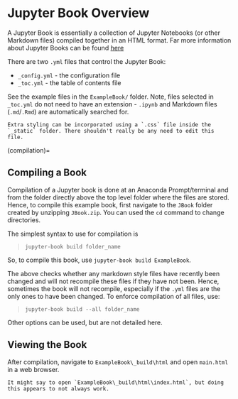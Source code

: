 # Jupyter Book Overview

A Jupyter Book is essentially a collection of Jupyter Notebooks (or other Markdown files) compiled together in an HTML format. Far more information about Jupyter Books can be found [here](https://jupyterbook.org/en/stable/intro.html)

There are two `.yml` files that control the Jupyter Book:

* `_config.yml` - the configuration file
* `_toc.yml` - the table of contents file

See the example files in the `ExampleBook/` folder. Note, files selected in `_toc.yml` do not need to have an extension - `.ipynb` and Markdown files (`.md`/`.Rmd`) are automatically searched for. 

```{Note}
Extra styling can be incorporated using a `.css` file inside the `_static` folder. There shouldn't really be any need to edit this file.
```

(compilation)= 
## Compiling a Book

Compilation of a Jupyter book is done at an Anaconda Prompt/terminal and from the folder directly above the top level folder where the files are stored. Hence, to compile this example book, first navigate to the `JBook` folder created by unzipping `JBook.zip`. You can used the `cd` command to change directories.

The simplest syntax to use for compilation is

> `jupyter-book build folder_name`

So, to compile this book, use `jupyter-book build ExampleBook`. 

The above checks whether any markdown style files have recently been changed and will not recompile these files if they have not been. Hence, sometimes the book will not recompile, especially if the `.yml` files are the only ones to have been changed. To enforce compilation of all files, use:

> `jupyter-book build --all folder_name`

Other options can be used, but are not detailed here.

## Viewing the Book

After compilation, navigate to `ExampleBook\_build\html` and open `main.html` in a web browser.

```{note}
It might say to open `ExampleBook\_build\html\index.html`, but doing this appears to not always work.
```